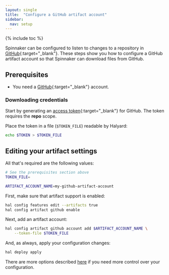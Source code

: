 ```yaml
---
layout: single
title:  "Configure a GitHub artifact account"
sidebar:
  nav: setup
---
```


{% include toc %}

Spinnaker can be configured to listen to changes to a repository in
[GitHub](https://github.com){:target="\_blank"}.
These steps show you how to configure a GitHub artifact account so that
Spinnaker can download files from GitHub.

## Prerequisites

* You need a [GitHub](https://github.com){:target="\_blank"} account.

### Downloading credentials

Start by generating an [access token](https://github.com/settings/tokens){:target="\_blank"}
for GitHub. The token requires the __repo__ scope.

Place the token in a file (`$TOKEN_FILE`) readable by Halyard:

```bash
echo $TOKEN > $TOKEN_FILE
```

## Editing your artifact settings

All that's required are the following values:

```bash
# See the prerequisites section above
TOKEN_FILE=

ARTIFACT_ACCOUNT_NAME=my-github-artifact-account
```

First, make sure that artifact support is enabled:

```bash
hal config features edit --artifacts true
hal config artifact github enable
```

Next, add an artifact account:

```bash
hal config artifact github account add $ARTIFACT_ACCOUNT_NAME \
    --token-file $TOKEN_FILE
```

And, as always, apply your configuration changes:

```bash
hal deploy apply
```

There are more options described
[here](/reference/halyard/commands#hal-config-artifact-github-account-edit)
if you need more control over your configuration.
